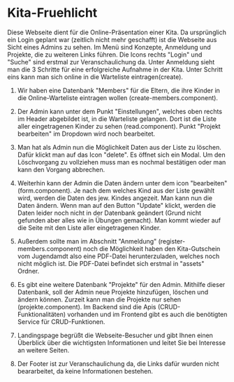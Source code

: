 # Kita-Fruehlicht

Diese Webseite dient für die Online-Präsentation einer Kita. 
Da ursprünglich ein Login geplant war (zeitlich nicht mehr geschafft) ist die Webseite aus Sicht eines Admins zu sehen. 
Im Menü sind Konzepte, Anmeldung und Projekte, die zu weiteren Links führen. Die Icons rechts "Login" und "Suche" sind erstmal zur Veranschaulichung da.
Unter Anmeldung sieht man die 3 Schritte für eine erfolgreiche Aufnahme in der Kita. Unter Schritt eins kann man sich online in die Warteliste eintragen(create).

1) Wir haben eine Datenbank "Members" für die Eltern, die ihre Kinder in die Online-Warteliste eintragen wollen (create-members.component). 
2) Der Admin kann unter dem Punkt "Einstellungen", welches oben rechts im Header abgebildet ist, in die Warteliste gelangen. Dort ist die Liste aller eingetragenen Kinder zu sehen (read.component). Punkt "Projekt bearbeiten" im Dropdown wird noch bearbeitet.
3) Man hat als Admin nun die Möglichkeit Daten aus der Liste zu löschen. Dafür klickt man auf das Icon "delete". Es öffnet sich ein Modal. Um den Löschvorgang zu vollziehen muss man es nochmal bestätigen oder man kann den Vorgang abbrechen. 
4) Weiterhin kann der Admin die Daten ändern unter dem icon "bearbeiten"(form.component). Je nach dem welches Kind aus der Liste gewählt wird, werden die Daten des jew. Kindes angezeit. Man kann nun die Daten ändern. Wenn man auf den Button "Update" klickt, werden die Daten leider noch nicht in der Datenbank geändert (Grund nicht gefunden aber alles wie in Übungen gemacht). Man kommt wieder auf die Seite mit den Liste aller eingetragenen Kinder. 
5) Außerdem sollte man im Abschnitt "Anmeldung" (register-members.component) noch die Möglichkeit haben den Kita-Gutschein vom Jugendamdt also eine PDF-Datei herunterzuladen, welches noch nicht möglich ist. Die PDF-Datei befindet sich erstmal in "assets" Ordner.
6) Es gibt eine weitere Datenbank "Projekte" für den Admin. Mithilfe dieser Datenbank, soll der Admin neue Projekte hinzufügen, löschen und ändern können. Zurzeit kann man die Projekte nur sehen (projekte.component). Im Backend sind die Apis (CRUD-Funktionalitäten) vorhanden und im Frontend gibt es auch die benötigten Service für CRUD-Funktionen.
7) Landingspage begrüßt die Webseite-Besucher und gibt Ihnen einen Überblick über die wichtigsten Informationen und leitet Sie bei Interesse an weitere Seiten.

8) Der Footer ist zur Veranschaulichung da, die Links dafür wurden nicht beararbeitet, da keine Informationen bestehen.



